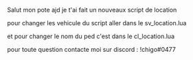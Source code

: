 Salut mon pote ajd je t'ai fait un nouveaux script de location 

pour changer les vehicule du script aller dans le sv_location.lua

et pour changer le nom du ped c'est dans le cl_location.lua 


pour toute question contacte moi sur discord : !chigo#0477
